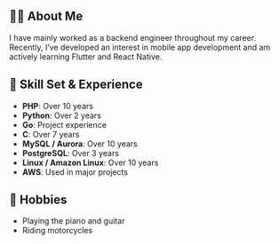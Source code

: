 ## 🧑‍💻 About Me
I have mainly worked as a backend engineer throughout my career.  
Recently, I’ve developed an interest in mobile app development and am actively learning Flutter and React Native.

## 🔧 Skill Set & Experience

- **PHP**: Over 10 years
- **Python**: Over 2 years
- **Go**: Project experience
- **C**: Over 7 years
- **MySQL / Aurora**: Over 10 years
- **PostgreSQL**: Over 3 years
- **Linux / Amazon Linux**: Over 10 years
- **AWS**: Used in major projects

## 🎵 Hobbies
- Playing the piano and guitar
- Riding motorcycles
